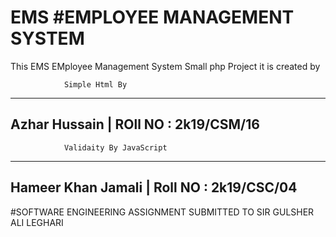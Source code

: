 # EMS #EMPLOYEE MANAGEMENT SYSTEM 
This EMS  EMployee Management System Small php Project it is created by

				Simple Html By
----------------------------------------------
Azhar Hussain  | ROll NO : 2k19/CSM/16 
----------------------------------------------
				Validaity By JavaScript 
-----------------------------------------------
Hameer Khan Jamali | Roll NO  :  2k19/CSC/04 
-----------------------------------------------

#SOFTWARE ENGINEERING ASSIGNMENT
SUBMITTED TO 
SIR GULSHER ALI LEGHARI 
